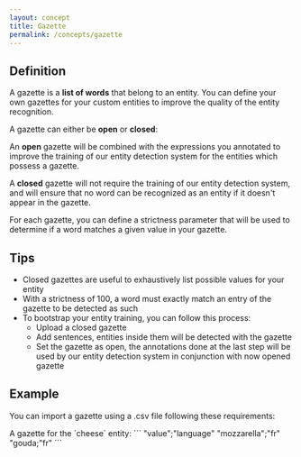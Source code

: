 ```yaml
---
layout: concept
title: Gazette
permalink: /concepts/gazette
---
```


## Definition
A gazette is a **list of words** that belong to an entity. You can define your own gazettes for your custom entities to improve the quality of the entity recognition.

A gazette can either be **open** or **closed**:

An **open** gazette will be combined with the expressions you annotated to improve the training of our entity detection system for the entities which possess a gazette.

A **closed** gazette will not require the training of our entity detection system, and will ensure that no word can be recognized as an entity if it doesn't appear in the gazette.

For each gazette, you can define a strictness parameter that will be used to determine if a word matches a given value in your gazette.

## Tips
* Closed gazettes are useful to exhaustively list possible values for your entity
* With a strictness of 100, a word must exactly match an entry of the gazette to be detected as such
* To bootstrap your entity training, you can follow this process:
  * Upload a closed gazette
  * Add sentences, entities inside them will be detected with the gazette
  * Set the gazette as open, the annotations done at the last step will be used by our entity detection system in conjunction with now opened gazette

## Example
You can import a gazette using a .csv file following these requirements:

A gazette for the \`cheese\` entity:
\`\`\`
"value";"language"
"mozzarella";"fr"
"gouda;"fr"
\`\`\`
